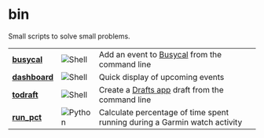 # bin
Small scripts to solve small problems.

| | | |
| --- | --- | --- |
| [**busycal**](https://github.com/pete-kelly/bin/blob/main/busycal) | ![Shell](https://img.shields.io/badge/Shell-4EAA25?&style=plastic&logo=gnu-bash&logoColor=white)  |  Add an event to [Busycal](https://busymac.com/) from the command line |
| [**dashboard**](https://github.com/pete-kelly/bin/blob/main/dashboard) | ![Shell](https://img.shields.io/badge/Shell-4EAA25?&style=plastic&logo=gnu-bash&logoColor=white)  |  Quick display of upcoming events |
| [**todraft**](https://github.com/pete-kelly/bin/blob/main/todraft) | ![Shell](https://img.shields.io/badge/Shell-4EAA25?&style=plastic&logo=gnu-bash&logoColor=white)  |  Create a [Drafts app](https://getdrafts.com/) draft from the command line |
| [**run_pct**](https://github.com/pete-kelly/bin/tree/main/run_pct) | ![Python](https://img.shields.io/badge/python-%233670A0?style=for-the-badge&logo=python&logoColor=ffdd54) | Calculate percentage of time spent running during a Garmin watch activity |